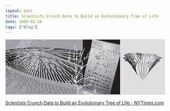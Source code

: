 ```yaml
---
layout: post
title: Scientists Crunch Data to Build an Evolutionary Tree of Life
date: 2009-02-10
tags: ["Blog"]
---
```


![](k3Im6rfOqjs8r3c4d1n83Ryfo1_500.jpg)  

[Scientists Crunch Data to Build an Evolutionary Tree of Life - NYTimes.com](http://www.nytimes.com/2009/02/10/science/10tree.html?_r=1&8dpc)